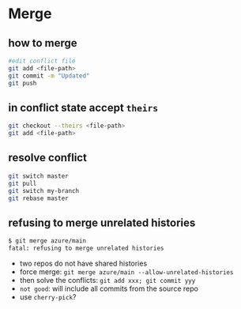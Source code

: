# Merge

## how to merge
```sh
#edit conflict file
git add <file-path>
git commit -m "Updated"
git push
```

## in conflict state accept `theirs`
```sh
git checkout --theirs <file-path>
git add <file-path>
```

## resolve conflict
```sh
git switch master
git pull
git switch my-branch
git rebase master
```

## refusing to merge unrelated histories
```sh
$ git merge azure/main
fatal: refusing to merge unrelated histories
```
- two repos do not have shared histories
- force merge: `git merge azure/main --allow-unrelated-histories`
- then solve the conflicts: `git add xxx; git commit yyy`
- `not good`: will include all commits from the source repo
- use `cherry-pick`?
